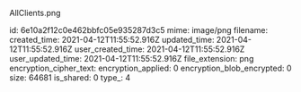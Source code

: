 AllClients.png

id: 6e10a2f12c0e462bbfc05e935287d3c5
mime: image/png
filename: 
created_time: 2021-04-12T11:55:52.916Z
updated_time: 2021-04-12T11:55:52.916Z
user_created_time: 2021-04-12T11:55:52.916Z
user_updated_time: 2021-04-12T11:55:52.916Z
file_extension: png
encryption_cipher_text: 
encryption_applied: 0
encryption_blob_encrypted: 0
size: 64681
is_shared: 0
type_: 4